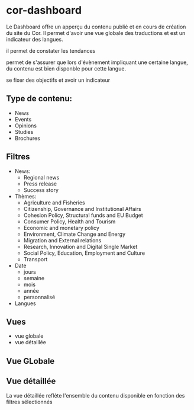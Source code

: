 # cor-dashboard

Le Dashboard offre un apperçu du contenu publié et en cours de création du site du Cor. Il permet d'avoir une vue globale des traductions et est un indicateur des langues.

il permet de constater les tendances

permet de s'assurer que lors d'évènement impliquant une certaine langue, du contenu est bien disponble pour cette langue.

se fixer des objectifs et avoir un indicateur


## Type de contenu:

- News
- Events
- Opinions
- Studies
- Brochures

## Filtres
- News:
  - Regional news
  - Press release
  - Success story
- Thèmes:
  - Agriculture and Fisheries
  - Citizenship, Governance and Institutional Affairs
  - Cohesion Policy, Structural funds and EU Budget
  - Consumer Policy, Health and Tourism
  - Economic and monetary policy
  - Environment, Climate Change and Energy
  - Migration and External relations
  - Research, Innovation and Digital Single Market
  - Social Policy, Education, Employment and Culture
  - Transport
- Date
  - jours
  - semaine
  - mois
  - année
  - personnalisé
- Langues

## Vues
- vue globale
- vue détaillée

## Vue GLobale

## Vue détaillée

La vue détaillée reflète l'ensemble du contenu disponible en fonction des filtres sélectionnés